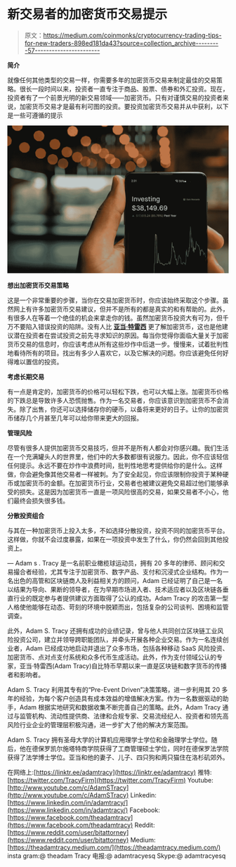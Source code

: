 # 新交易者的加密货币交易提示

> 原文：<https://medium.com/coinmonks/cryptocurrency-trading-tips-for-new-traders-898ed181da43?source=collection_archive---------57----------------------->

**简介**

就像任何其他类型的交易一样，你需要多年的加密货币交易来制定最佳的交易策略。很长一段时间以来，投资者一直专注于商品、股票、债券和外汇投资。现在，投资者有了一个前景光明的新交易领域——加密货币。只有对谨慎交易的投资者来说，加密货币交易才是最有利可图的投资。要投资加密货币交易并从中获利，以下是一些可遵循的提示

![](img/2cb190920e732eee49ae1936f9be3a74.png)

**想出加密货币交易策略**

这是一个非常重要的步骤，当你在交易加密货币时，你应该始终采取这个步骤。虽然网上有许多加密货币交易建议，但并不是所有的都是真实的和有帮助的。此外，有很多人在等着一个绝佳的机会来拿走你的钱。虽然加密货币投资大有可为，但千万不要陷入错误投资的陷阱。没有人比 [**亚当·特雷西**](https://adamtracyscholarship.com/) 更了解加密货币，这也是他建议潜在投资者在尝试投资之前先寻求知识的原因。每当你觉得你面临大量关于加密货币交易的信息时，你应该考虑从所有这些炒作中后退一步。慢慢来，试着批判性地看待所有的项目。找出有多少人喜欢它，以及它解决的问题。你应该避免任何好得难以置信的投资。

**考虑长期交易**

有一点是肯定的，加密货币的价格可以轻松下跌，也可以大幅上涨。加密货币价格的下跌总是导致许多人恐慌抛售。作为一名交易者，你应该意识到加密货币不会消失。除了出售，你还可以选择储存你的硬币，以备将来更好的日子。让你的加密货币储存几个月甚至几年可以给你带来更大的回报。

**管理风险**

尽管有很多人提供加密货币交易技巧，但并不是所有人都会对你感兴趣。我们生活在一个充满罐头人的世界里，他们中的大多数都很有说服力。因此，你不应该轻信任何提示。永远不要在炒作中浪费时间，批判性地思考提供给你的是什么。这样做，你会避免像其他交易者一样被刺。为了安全起见，你应该限制你投资于某种硬币或加密货币的金额。在加密货币行业，交易者也被建议避免交易超过他们能够承受的损失。这是因为加密货币一直是一项风险很高的交易，如果交易者不小心，他们最终会损失很多钱。

**分散投资组合**

与其在一种加密货币上投入太多，不如选择分散投资，投资不同的加密货币平台。这样做，你就不会过度暴露，如果在一项投资中发生了什么，你仍然会回到其他投资上。

—
Adam s . Tracy 是一名前职业橄榄球运动员，拥有 20 多年的律师、顾问和交易撮合者经验，尤其专注于加密货币、数字产品、支付和沉浸式企业结构。作为一名出色的高管和区块链商人及利益相关方的顾问，Adam 已经证明了自己是一名以结果为导向、果断的领导者，在为早期市场进入者、技术适应者以及区块链各垂直行业的既定参与者提供建议方面取得了公认的成功。Adam Tracy 的攻击第一型人格使他能够在动态、苛刻的环境中脱颖而出，包括复杂的公司谈判、困境和监管调查。

此外，Adam S. Tracy 还拥有成功的业绩记录，曾与他人共同创立区块链工业风险投资公司，建立并领导跨职能团队，并牵头开展各种企业交易。作为一名连续创业者，Adam 已经成功地启动并退出了众多市场，包括各种移动 SaaS 风险投资、加密货币、点对点支付系统和众多代币生成活动。此外，作为支付领域公认的专家，亚当·特雷西(Adam Tracy)自比特币早期以来一直是区块链和数字货币的传播者和影响者。

Adam S. Tracy 利用其专有的“Pre-Event Driven”决策策略，进一步利用其 20 多年的经验，为每个客户创造具有成本效益的增值解决方案。作为一名数据驱动的助手，Adam 根据实地研究和数据收集不断完善自己的策略。此外，Adam Tracy 通过与监管机构、流动性提供商、法律和合规专家、交易流经纪人、投资者和领先高风险行业企业的管理层积极沟通，进一步扩大了他的解决方案范围。

Adam S. Tracy 拥有圣母大学的计算机应用理学士学位和金融理学士学位。随后，他在德保罗凯尔施塔特商学院获得了工商管理硕士学位，同时在德保罗法学院获得了法学博士学位。亚当和他的妻子、儿子、四只狗和两只猫住在洛杉矶郊外。

在网络上:[https://linktr.ee/adamtracy](https://linktr.ee/adamtracy)
推特:[https://twitter.com/TracyFirm](https://twitter.com/TracyFirm)
Youtube:[http://www.youtube.com/c/AdamSTracy](http://www.youtube.com/c/AdamSTracy)
Linkedin:[https://www.linkedin.com/in/adamtracy/](https://www.linkedin.com/in/adamtracy/)
Facebook:[https://www.facebook.com/theadamtracy](https://www.facebook.com/theadamtracy)
Reddit:[https://www.reddit.com/user/bitattorney](https://www.reddit.com/user/bitattorney)
Medium:[https://theadamtracy.medium.com/](https://theadamtracy.medium.com/)
insta gram:@ theadam Tracy
电报:@ adamtracyesq
Skype:@ adamtracyesq